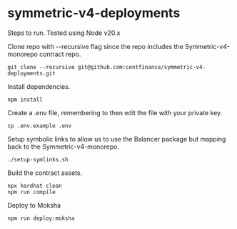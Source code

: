 # symmetric-v4-deployments

Steps to run. Tested using Node v20.x

Clone repo with --recursive flag since the repo includes the Symmetric-v4-monorepo contract repo.

```
git clone --recursive git@github.com:centfinance/symmetric-v4-deployments.git
```

Install dependencies.

```
npm install
```

Create a .env file, remembering to then edit the file with your private key.
```
cp .env.example .env
```

Setup symbolic links to allow us to use the Balancer package but mapping back to the Symmetric-v4-monorepo.

```
./setup-symlinks.sh
```

Build the contract assets.

```
npx hardhat clean
npm run compile
```

Deploy to Moksha

```
npm run deploy:moksha
```